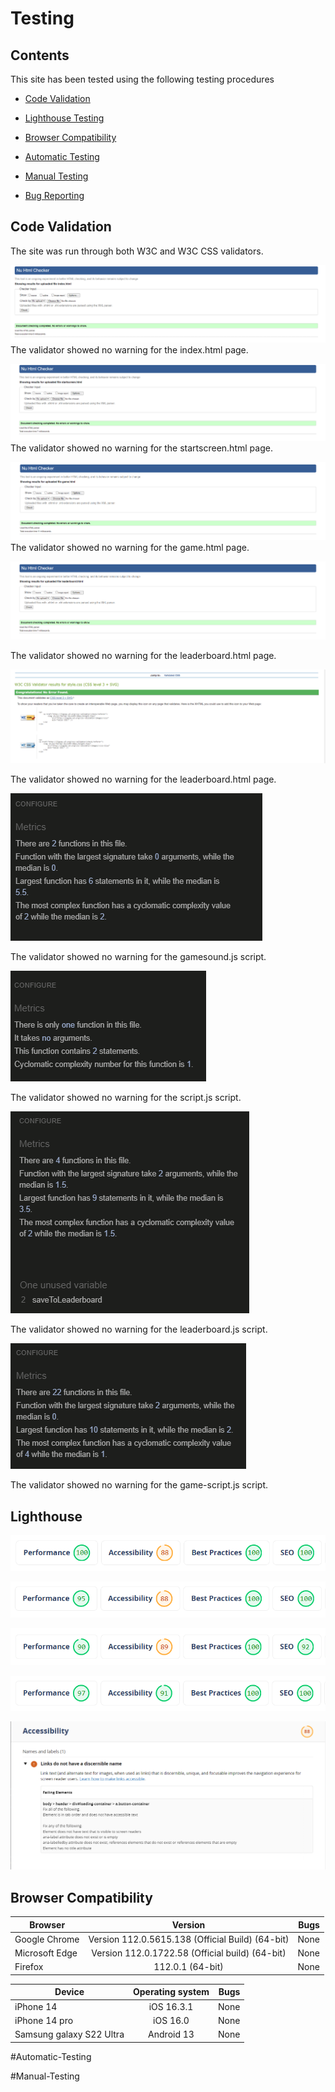 # Testing

## Contents

This site has been tested using the following testing procedures

- [Code Validation](#Code-validation)

- [Lighthouse Testing](#Lighthouse-Testing)

- [Browser Compatibility](#Browser-Compatibility)

- [Automatic Testing](#Automatic-Testing)

- [Manual Testing](#Manual-Testing)

- [Bug Reporting](#Bug-Reporting)

## Code Validation

The site was run through both W3C and W3C CSS validators.

![index](README-images/indexval.png)
The validator showed no warning for the index.html page.

![startscreen](README-images/startscreenval.png)
The validator showed no warning for the startscreen.html page.

![game](README-images/gameval.png)
The validator showed no warning for the game.html page.

![leaderboard](README-images/leaderboardval.png)

The validator showed no warning for the leaderboard.html page.

![css](README-images/cssval.png)

The validator showed no warning for the leaderboard.html page.

![Alt text](README-images/soundjsval.png)

The validator showed no warning for the gamesound.js script.

![Alt text](README-images/scriptjsval.png)

The validator showed no warning for the script.js script.

![Alt text](README-images/leaderboardjsval.png)

The validator showed no warning for the leaderboard.js script.

![Alt text](README-images/gamejsval.png)

The validator showed no warning for the game-script.js script.

## Lighthouse

![index](README-images/lighthouse-index.png)

![startscreen](README-images/lighthouse-start-screen.png)

![game](README-images/lighthouse-game.png)

![leaderboard](README-images/lighthouse-leaderboard.png)

![accessibility](README-images/lighthouse-accessibility.png)

## Browser Compatibility

| Browser        |                     Version                      | Bugs |
| -------------- | :----------------------------------------------: | ---: |
| Google Chrome  | Version 112.0.5615.138 (Official Build) (64-bit) | None |
| Microsoft Edge | Version 112.0.1722.58 (Official build) (64-bit)  | None |
| Firefox        |                 112.0.1 (64-bit)                 | None |

| Device                   | Operating system | Bugs  |
| -------------            |:-------------:   | -----:|
| iPhone 14                | iOS 16.3.1       | None  |
| iPhone 14 pro            | iOS 16.0         | None  |
| Samsung galaxy S22 Ultra | Android 13       | None  |

#Automatic-Testing



#Manual-Testing